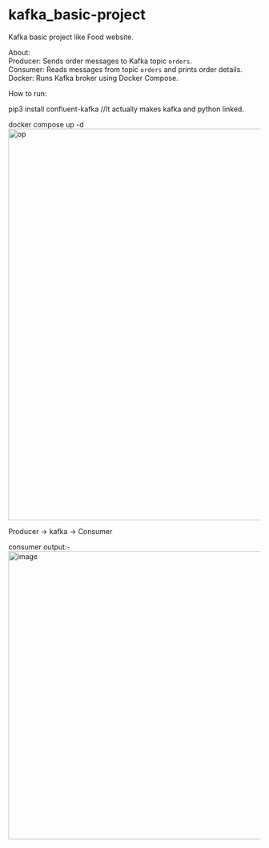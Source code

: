 # kafka_basic-project
Kafka basic project like Food website.

About:   
Producer: Sends order messages to Kafka topic `orders`.   
Consumer: Reads messages from topic `orders` and prints order details.  
Docker: Runs Kafka broker using Docker Compose.  

How to run:

pip3 install confluent-kafka  //It actually makes kafka and python linked.  

docker compose up -d
<img width="2689" height="782" alt="op" src="https://github.com/user-attachments/assets/99f807b9-ae3c-46cf-83ad-aa491de02728" />

Producer -> kafka -> Consumer

consumer output:-   
<img width="1328" height="576" alt="image" src="https://github.com/user-attachments/assets/5ae0d263-8553-471f-ada1-195a53620cc4" />

